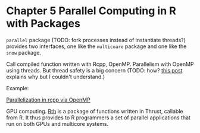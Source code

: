 # Chapter 5 Parallel Computing in R with Packages

`parallel` package (TODO: fork processes instead of instantiate threads?) provides two interfaces, one like the `multicoare` package and one like the `snow` package. 

Call compiled function written with Rcpp, OpenMP. Parallelism with OpenMP using threads. But thread safety is a big concern (TODO: how? [this post](https://wrathematics.github.io/RparallelGuide/#r-and-thread-safety) explains why but I couldn't understand.)

Example:

  [Parallelization in rcpp via OpenMP](https://www.google.co.jp/url?sa=t&rct=j&q=&esrc=s&source=web&cd=2&cad=rja&uact=8&ved=0ahUKEwjRq4WS2P7LAhXMsYMKHWx5BqMQFggjMAE&url=https%3A%2F%2Fwbnicholson.wordpress.com%2F2014%2F07%2F10%2Fparallelization-in-rcpp-via-openmp%2F&usg=AFQjCNHX3wbwoZbtZXN7mjwSIuceiCFFwQ)

GPU computing. [Rth](https://github.com/Rth-org/Rth) is a package of functions written in Thrust, callable from R. It thus provides to R programmers a set of parallel applications that run on both GPUs and multicore systems.



